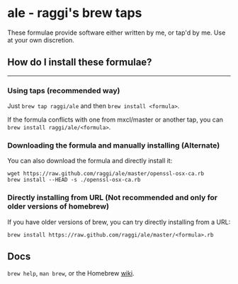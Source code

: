 # ale - raggi's brew taps

These formulae provide software either written by me, or tap'd by me. Use at
your own discretion.

## How do I install these formulae?
--------------------------------

### Using taps (recommended way)
Just `brew tap raggi/ale` and then `brew install <formula>`.

If the formula conflicts with one from mxcl/master or another tap, you can `brew install raggi/ale/<formula>`.


### Downloading the formula and manually installing (Alternate)
You can also download the formula and directly install it:

```
wget https://raw.github.com/raggi/ale/master/openssl-osx-ca.rb
brew install --HEAD -s ./openssl-osx-ca.rb
```

### Directly installing from URL (Not recommended and only for older versions of homebrew)
If you have older versions of brew, you can try directly installing from a URL:

```
brew install https://raw.github.com/raggi/ale/master/<formula>.rb
```

Docs
----
`brew help`, `man brew`, or the Homebrew [wiki][].

[wiki]:http://wiki.github.com/mxcl/homebrew
